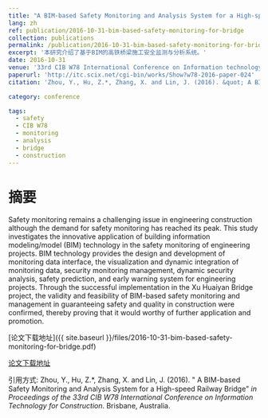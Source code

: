 ```yaml
---
title: "A BIM-based Safety Monitoring and Analysis System for a High-speed Railway Bridge"
lang: zh
ref: publication/2016-10-31-bim-based-safety-monitoring-for-bridge
collection: publications
permalink: /publication/2016-10-31-bim-based-safety-monitoring-for-bridge
excerpt: '本研究介绍了基于BIM的高铁桥梁施工安全监测与分析系统。'
date: 2016-10-31
venue: '33rd CIB W78 International Conference on Information technology for Construction'
paperurl: 'http://itc.scix.net/cgi-bin/works/Show?w78-2016-paper-024'
citation: 'Zhou, Y., Hu, Z.*, Zhang, X. and Lin, J. (2016). &quot; A BIM-based Safety Monitoring and Analysis System for a High-speed Railway Bridge&quot; <i>in Proceedings of the 33rd CIB W78 International Conference on Information Technology for Construction</i>. Brisbane, Australia.'

category: conference

tags: 
  - safety
  - CIB W78
  - monitoring
  - analysis
  - bridge
  - construction
---
```



摘要
====

Safety monitoring remains a challenging issue in engineering construction although the demand for safety monitoring has reached its peak. This study investigates the innovative application of building information modeling/model (BIM) technology in the safety monitoring of engineering projects. BIM technology provides the design and development of monitoring data interface, the visualization and dynamic integration of monitoring data, security monitoring management, dynamic security analysis, safety prediction, and early warning system for engineering projects. Through the successful implementation in the Xu Huaiyan  Bridge project, the validity and feasibility of BIM-based safety monitoring and management in guaranteeing safety and quality in construction were confirmed, thereby proving that it would worthy of further application and promotion. 

[论文下载地址]({{ site.baseurl }}/files/2016-10-31-bim-based-safety-monitoring-for-bridge.pdf)

[论文下载地址](http://itc.scix.net/cgi-bin/works/Show?w78-2016-paper-024)

引用方式: Zhou, Y., Hu, Z.*, Zhang, X. and Lin, J. (2016). &quot; A BIM-based Safety Monitoring and Analysis System for a High-speed Railway Bridge&quot; <i>in Proceedings of the 33rd CIB W78 International Conference on Information Technology for Construction</i>. Brisbane, Australia.